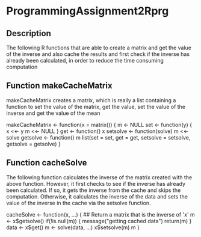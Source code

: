 ProgrammingAssignment2Rprg
==========================
## Description
The following R functions that are able to create a matrix and get the
value of the inverse and also cache the results and first check if the 
inverse has already been calculated, in order to reduce the time consuming
computation

## Function makeCacheMatrix
makeCacheMatrix creates a matrix, which is really a list containing a 
function to set the value of the matrix, get the value, set the value 
of the inverse and get the value of the mean

<!-- -->
makeCacheMatrix <- function(x = matrix()) {
  m <- NULL
  set <- function(y) {
    x <<- y
    m <<- NULL
  }
  get <- function() x
  setsolve <- function(solve) m <<- solve
  getsolve <- function() m
  list(set = set, get = get,
       setsolve = setsolve,
       getsolve = getsolve)
}

## Function cacheSolve

The following function calculates the inverse of the matrix created with 
the above function. However, it first checks to see if the inverse has 
already been calculated. If so, it gets the inverse from the cache and 
skips the computation. Otherwise, it calculates the inverse of the data 
and sets the value of the inverse in the cache via the setsolve function.

<!-- -->
cacheSolve <- function(x, ...) {
        ## Return a matrix that is the inverse of 'x'
  m <- x$getsolve()
  if(!is.null(m)) {
    message("getting cached data")
    return(m)
  }
  data <- x$get()
  m <- solve(data, ...)
  x$setsolve(m)
  m
}
